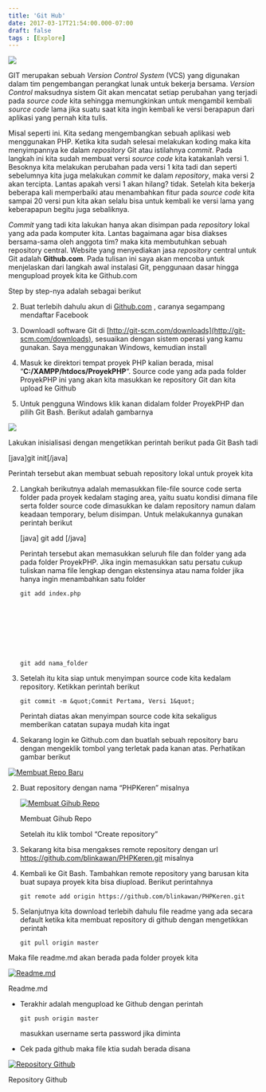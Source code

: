 ```yaml
---
title: 'Git Hub'
date: 2017-03-17T21:54:00.000-07:00
draft: false
tags : [Explore]
---
```


[![](http://codinglite.com/wp-content/uploads/2017/03/gihub-300x118.png)](http://codinglite.com/wp-content/uploads/2017/03/gihub.png)  
  
GIT merupakan sebuah _Version Control System_ (VCS) yang digunakan dalam tim pengembangan perangkat lunak untuk bekerja bersama. _Version Control_ maksudnya sistem Git akan mencatat setiap perubahan yang terjadi pada _source code_ kita sehingga memungkinkan untuk mengambil kembali _source code_ lama jika suatu saat kita ingin kembali ke versi berapapun dari aplikasi yang pernah kita tulis.  
  
Misal seperti ini. Kita sedang mengembangkan sebuah aplikasi web menggunakan PHP. Ketika kita sudah selesai melakukan koding maka kita menyimpannya ke dalam _repository_ Git atau istilahnya _commit_. Pada langkah ini kita sudah membuat versi _source code_ kita katakanlah versi 1. Besoknya kita melakukan perubahan pada versi 1 kita tadi dan seperti sebelumnya kita juga melakukan _commit_ ke dalam _repository_, maka versi 2 akan tercipta. Lantas apakah versi 1 akan hilang? tidak. Setelah kita bekerja beberapa kali memperbaiki atau menambahkan fitur pada _source code_ kita sampai 20 versi pun kita akan selalu bisa untuk kembali ke versi lama yang keberapapun begitu juga sebaliknya.  
  
_Commit_ yang tadi kita lakukan hanya akan disimpan pada _repository_ lokal yang ada pada komputer kita. Lantas bagaimana agar bisa diakses bersama-sama oleh anggota tim? maka kita membutuhkan sebuah repository central. Website yang menyediakan jasa _repository_ central untuk Git adalah **Github.com**. Pada tulisan ini saya akan mencoba untuk menjelaskan dari langkah awal instalasi Git, penggunaan dasar hingga mengupload proyek kita ke Github.com  
  
Step by step-nya adalah sebagai berikut  

  

  
2.  Buat terlebih dahulu akun di [Github.com](http://www.github.com/) , caranya segampang mendaftar Facebook
  
4.  Downloadl software Git di [http://git-scm.com/downloads](http://git-scm.com/downloads), sesuaikan dengan sistem operasi yang kamu gunakan. Saya menggunakan Windows, kemudian install
  
6.  Masuk ke direktori tempat proyek PHP kalian berada, misal “**C:/XAMPP/htdocs/ProyekPHP**“. Source code yang ada pada folder ProyekPHP ini yang akan kita masukkan ke repository Git dan kita upload ke Github
  
8.  Untuk pengguna Windows klik kanan didalam folder ProyekPHP dan pilih Git Bash. Berikut adalah gambarnya
  

  

  
![](http://www.tutorial-webdesign.com/wp-content/uploads/2013/05/git-bash-212x300.png)  
  
Lakukan inisialisasi dengan mengetikkan perintah berikut pada Git Bash tadi  
  
\[java\]git init\[/java\]  
  
Perintah tersebut akan membuat sebuah repository lokal untuk proyek kita  

  

  
2.  Langkah berikutnya adalah memasukkan file-file source code serta folder pada proyek kedalam staging area, yaitu suatu kondisi dimana file serta folder source code dimasukkan ke dalam repository namun dalam keadaan temporary, belum disimpan. Untuk melakukannya gunakan perintah berikut  
      
    \[java\] git add \[/java\]  
      
    Perintah tersebut akan memasukkan seluruh file dan folder yang ada pada folder ProyekPHP. Jika ingin memasukkan satu persatu cukup tuliskan nama file lengkap dengan ekstensinya atau nama folder jika hanya ingin menambahkan satu folder  
    
      
    
        git add index.php
    
      
    
      
    
      
    
      
    
        git add nama_folder
    
      
    
      
    
  
4.  Setelah itu kita siap untuk menyimpan source code kita kedalam repository. Ketikkan perintah berikut  
    
      
    
        git commit -m &quot;Commit Pertama, Versi 1&quot;
    
      
    
      
    
      
    Perintah diatas akan menyimpan source code kita sekaligus memberikan catatan supaya mudah kita ingat
  
6.  Sekarang login ke Github.com dan buatlah sebuah repository baru dengan mengeklik tombol yang terletak pada kanan atas. Perhatikan gambar berikut
  

  

  

[![Membuat Repo Baru](http://www.tutorial-webdesign.com/wp-content/uploads/2013/05/create-repo.png)](http://www.tutorial-webdesign.com/wp-content/uploads/2013/05/create-repo.png)

  

  

  

  
2.  Buat repository dengan nama “PHPKeren” misalnya  
    
      
      
    [![Membuat Gihub Repo](http://www.tutorial-webdesign.com/wp-content/uploads/2013/05/create-repo-github-450x272.png)](http://www.tutorial-webdesign.com/wp-content/uploads/2013/05/create-repo-github.png)  
    
    Membuat Gihub Repo
    
      
      
    
      
    Setelah itu klik tombol “Create repository”
  
4.  Sekarang kita bisa mengakses remote repository dengan url https://github.com/blinkawan/PHPKeren.git misalnya
  
6.  Kembali ke Git Bash. Tambahkan remote repository yang barusan kita buat supaya proyek kita bisa diupload. Berikut perintahnya  
    
      
    
        git remote add origin https://github.com/blinkawan/PHPKeren.git
    
      
    
      
    
  
8.  Selanjutnya kita download terlebih dahulu file readme yang ada secara default ketika kita membuat repository di github dengan mengetikkan perintah  
    
      
    
        git pull origin master
    
      
    
      
    
  

  

  
Maka file readme.md akan berada pada folder proyek kita  

  
  
[![Readme.md](http://www.tutorial-webdesign.com/wp-content/uploads/2013/05/readme.png)](http://www.tutorial-webdesign.com/wp-content/uploads/2013/05/readme.png)  

Readme.md

  
  

  

  
*   Terakhir adalah mengupload ke Github dengan perintah  
    
      
    
        git push origin master
    
      
    
      
    
      
    masukkan username serta password jika diminta
  
*   Cek pada github maka file ktia sudah berada disana
  

  

  
  
[![Repository Github](http://www.tutorial-webdesign.com/wp-content/uploads/2013/05/file-di-github-750x415.png)](http://www.tutorial-webdesign.com/wp-content/uploads/2013/05/file-di-github.png)  

Repository Github